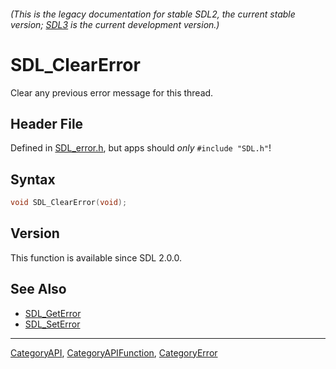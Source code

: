 ###### (This is the legacy documentation for stable SDL2, the current stable version; [SDL3](https://wiki.libsdl.org/SDL3/) is the current development version.)
# SDL_ClearError

Clear any previous error message for this thread.

## Header File

Defined in [SDL_error.h](https://github.com/libsdl-org/SDL/blob/SDL2/include/SDL_error.h), but apps should _only_ `#include "SDL.h"`!

## Syntax

```c
void SDL_ClearError(void);

```

## Version

This function is available since SDL 2.0.0.

## See Also

* [SDL_GetError](SDL_GetError)
* [SDL_SetError](SDL_SetError)

----
[CategoryAPI](CategoryAPI), [CategoryAPIFunction](CategoryAPIFunction), [CategoryError](CategoryError)


